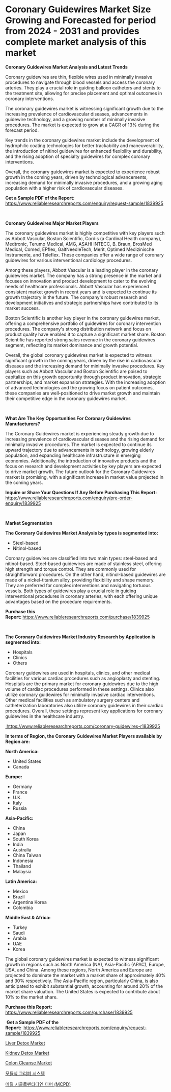 <p><h1>Coronary Guidewires Market Size Growing and Forecasted for period from 2024 - 2031 and provides complete market analysis of this market</h1></p><p><strong>Coronary Guidewires Market Analysis and Latest Trends</strong></p>
<p><p>Coronary guidewires are thin, flexible wires used in minimally invasive procedures to navigate through blood vessels and access the coronary arteries. They play a crucial role in guiding balloon catheters and stents to the treatment site, allowing for precise placement and optimal outcomes in coronary interventions.</p><p>The coronary guidewires market is witnessing significant growth due to the increasing prevalence of cardiovascular diseases, advancements in guidewire technology, and a growing number of minimally invasive procedures. The market is expected to grow at a CAGR of 13% during the forecast period.</p><p>Key trends in the coronary guidewires market include the development of hydrophilic coating technologies for better trackability and maneuverability, the introduction of nitinol guidewires for enhanced flexibility and durability, and the rising adoption of specialty guidewires for complex coronary interventions.</p><p>Overall, the coronary guidewires market is expected to experience robust growth in the coming years, driven by technological advancements, increasing demand for minimally invasive procedures, and a growing aging population with a higher risk of cardiovascular diseases.</p></p>
<p><strong>Get a Sample PDF of the Report:&nbsp;</strong> <a href="https://www.reliableresearchreports.com/enquiry/request-sample/1839925">https://www.reliableresearchreports.com/enquiry/request-sample/1839925</a></p>
<p>&nbsp;</p>
<p><strong>Coronary Guidewires Major Market Players</strong></p>
<p><p>The coronary guidewires market is highly competitive with key players such as Abbott Vascular, Boston Scientific, Cordis (a Cardinal Health company), Medtronic, Terumo Medical, AMG, ASAHI INTECC, B. Braun, BrosMed Medical, Comed, EPflex, GaltNeedleTech, Merit, Optimed Medizinische Instrumente, and Teleflex. These companies offer a wide range of coronary guidewires for various interventional cardiology procedures.</p><p>Among these players, Abbott Vascular is a leading player in the coronary guidewires market. The company has a strong presence in the market and focuses on innovation and product development to cater to the evolving needs of healthcare professionals. Abbott Vascular has experienced consistent market growth in recent years and is expected to continue its growth trajectory in the future. The company's robust research and development initiatives and strategic partnerships have contributed to its market success.</p><p>Boston Scientific is another key player in the coronary guidewires market, offering a comprehensive portfolio of guidewires for coronary intervention procedures. The company's strong distribution network and focus on product quality have enabled it to capture a significant market share. Boston Scientific has reported strong sales revenue in the coronary guidewires segment, reflecting its market dominance and growth potential.</p><p>Overall, the global coronary guidewires market is expected to witness significant growth in the coming years, driven by the rise in cardiovascular diseases and the increasing demand for minimally invasive procedures. Key players such as Abbott Vascular and Boston Scientific are poised to capitalize on this growth opportunity through product innovation, strategic partnerships, and market expansion strategies. With the increasing adoption of advanced technologies and the growing focus on patient outcomes, these companies are well-positioned to drive market growth and maintain their competitive edge in the coronary guidewires market.</p></p>
<p>&nbsp;</p>
<p><strong>What Are The Key Opportunities For Coronary Guidewires Manufacturers?</strong></p>
<p><p>The Coronary Guidewires market is experiencing steady growth due to increasing prevalence of cardiovascular diseases and the rising demand for minimally invasive procedures. The market is expected to continue its upward trajectory due to advancements in technology, growing elderly population, and expanding healthcare infrastructure in emerging economies. Additionally, the introduction of innovative products and the focus on research and development activities by key players are expected to drive market growth. The future outlook for the Coronary Guidewires market is promising, with a significant increase in market value projected in the coming years.</p></p>
<p><strong>Inquire or Share Your Questions If Any Before Purchasing This Report:</strong> <a href="https://www.reliableresearchreports.com/enquiry/pre-order-enquiry/1839925">https://www.reliableresearchreports.com/enquiry/pre-order-enquiry/1839925</a></p>
<p>&nbsp;</p>
<p><strong>Market Segmentation</strong></p>
<p><strong>The Coronary Guidewires Market Analysis by types is segmented into:</strong></p>
<p><ul><li>Steel-based</li><li>Nitinol-based</li></ul></p>
<p><p>Coronary guidewires are classified into two main types: steel-based and nitinol-based. Steel-based guidewires are made of stainless steel, offering high strength and torque control. They are commonly used for straightforward procedures. On the other hand, nitinol-based guidewires are made of a nickel-titanium alloy, providing flexibility and shape memory. They are preferred for complex interventions and navigating tortuous vessels. Both types of guidewires play a crucial role in guiding interventional procedures in coronary arteries, with each offering unique advantages based on the procedure requirements.</p></p>
<p><strong>Purchase this Report:&nbsp;</strong><a href="https://www.reliableresearchreports.com/purchase/1839925">https://www.reliableresearchreports.com/purchase/1839925</a></p>
<p>&nbsp;</p>
<p><strong>The Coronary Guidewires Market Industry Research by Application is segmented into:</strong></p>
<p><ul><li>Hospitals</li><li>Clinics</li><li>Others</li></ul></p>
<p><p>Coronary guidewires are used in hospitals, clinics, and other medical facilities for various cardiac procedures such as angioplasty and stenting. Hospitals are the primary market for coronary guidewires due to the high volume of cardiac procedures performed in these settings. Clinics also utilize coronary guidewires for minimally invasive cardiac interventions. Other medical facilities such as ambulatory surgery centers and catheterization laboratories also utilize coronary guidewires in their cardiac procedures. Overall, these settings represent key applications for coronary guidewires in the healthcare industry.</p></p>
<p><a href="https://www.reliableresearchreports.com/coronary-guidewires-r1839925">&nbsp;https://www.reliableresearchreports.com/coronary-guidewires-r1839925</a></p>
<p><strong>In terms of Region, the Coronary Guidewires Market Players available by Region are:</strong></p>
<p>
    <p> <strong> North America: </strong>
        <ul>
            <li>United States</li>
            <li>Canada</li>
        </ul>
        </p> 
    <p> <strong> Europe: </strong>
        <ul>
            <li>Germany</li>
            <li>France</li>
            <li>U.K.</li>
            <li>Italy</li>
            <li>Russia</li>
        </ul>
        </p> 
    <p> <strong> Asia-Pacific: </strong>
        <ul>
            <li>China</li>
            <li>Japan</li>
            <li>South Korea</li>
            <li>India</li>
            <li>Australia</li>
            <li>China Taiwan</li>
            <li>Indonesia</li>
            <li>Thailand</li>
            <li>Malaysia</li>
        </ul>
        </p> 
    <p> <strong> Latin America: </strong>
        <ul>
            <li>Mexico</li>
            <li>Brazil</li>
            <li>Argentina Korea</li>
            <li>Colombia</li>
        </ul>
        </p> 
    <p> <strong> Middle East & Africa: </strong>
        <ul>
            <li>Turkey</li>
            <li>Saudi</li>
            <li>Arabia</li>
            <li>UAE</li>
            <li>Korea</li>
        </ul>
    </p>
    </p>
<p><p>The global coronary guidewires market is expected to witness significant growth in regions such as North America (NA), Asia-Pacific (APAC), Europe, USA, and China. Among these regions, North America and Europe are projected to dominate the market with a market share of approximately 40% and 30% respectively. The Asia-Pacific region, particularly China, is also anticipated to exhibit substantial growth, accounting for around 20% of the market share valuation. The United States is expected to contribute about 10% to the market share.</p></p>
<p><strong>Purchase this Report: </strong><a href="https://www.reliableresearchreports.com/purchase/1839925">https://www.reliableresearchreports.com/purchase/1839925</a></p>
<p>&nbsp;<strong>Get a Sample PDF of the Report:&nbsp;&nbsp;</strong><a href="https://www.reliableresearchreports.com/enquiry/request-sample/1839925">https://www.reliableresearchreports.com/enquiry/request-sample/1839925</a></p>
<p><strong></strong></p>
<p><p><a href="https://github.com/tamvrosiya/Market-Research-Report-List-5/blob/main/liver-detox-market.md">Liver Detox Market</a></p><p><a href="https://github.com/changoleonlaverguenzanoexiste/Market-Research-Report-List-4/blob/main/kidney-detox-market.md">Kidney Detox Market</a></p><p><a href="https://github.com/pizolina/Market-Research-Report-List-5/blob/main/colon-cleanse-market.md">Colon Cleanse Market</a></p><p><a href="https://github.com/konokaryan/Market-Research-Report-List-2/blob/main/758304084858.md">모듈식 그리퍼 시스템</a></p><p><a href="https://github.com/mithunmistry2258/Market-Research-Report-List-2/blob/main/502928784857.md">메틸 시클로펜타디엔 디머 (MCPD)</a></p></p>